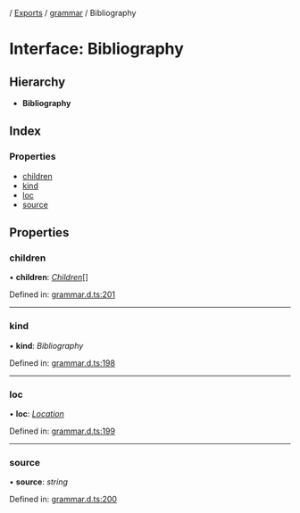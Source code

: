 [](../README.md) / [Exports](../modules.md) / [grammar](../modules/grammar.md) / Bibliography

# Interface: Bibliography

## Hierarchy

* **Bibliography**

## Index

### Properties

* [children](grammar.bibliography.md#children)
* [kind](grammar.bibliography.md#kind)
* [loc](grammar.bibliography.md#loc)
* [source](grammar.bibliography.md#source)

## Properties

### children

• **children**: [*Children*](../modules/grammar.md#children)[]

Defined in: [grammar.d.ts:201](https://github.com/retorquere/bibtex-parser/blob/master/grammar.d.ts#L201)

___

### kind

• **kind**: *Bibliography*

Defined in: [grammar.d.ts:198](https://github.com/retorquere/bibtex-parser/blob/master/grammar.d.ts#L198)

___

### loc

• **loc**: [*Location*](grammar.location.md)

Defined in: [grammar.d.ts:199](https://github.com/retorquere/bibtex-parser/blob/master/grammar.d.ts#L199)

___

### source

• **source**: *string*

Defined in: [grammar.d.ts:200](https://github.com/retorquere/bibtex-parser/blob/master/grammar.d.ts#L200)

